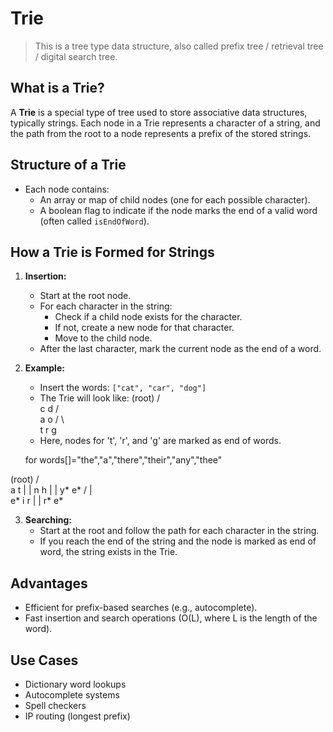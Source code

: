 # Trie

> This is a tree type data structure, also called prefix tree / retrieval tree / digital search tree.

## What is a Trie?

A **Trie** is a special type of tree used to store associative data structures, typically strings. Each node in a Trie represents a character of a string, and the path from the root to a node represents a prefix of the stored strings.

## Structure of a Trie

- Each node contains:
  - An array or map of child nodes (one for each possible character).
  - A boolean flag to indicate if the node marks the end of a valid word (often called `isEndOfWord`).

## How a Trie is Formed for Strings

1. **Insertion:**
   - Start at the root node.
   - For each character in the string:
     - Check if a child node exists for the character.
     - If not, create a new node for that character.
     - Move to the child node.
   - After the last character, mark the current node as the end of a word.

2. **Example:**
   - Insert the words: `["cat", "car", "dog"]`
   - The Trie will look like:
    (root)
     /    \
    c      d
   /        \
  a          o
 / \          \
t   r          g
   - Here, nodes for 't', 'r', and 'g' are marked as end of words.

   for words[]="the","a","there","their","any","thee"

  (root)
  /    \
 a      t
 |      |
 n      h
 |      |
 y*     e*
      / | \
    e*  i  r
        |   |
        r*  e*

3. **Searching:**
   - Start at the root and follow the path for each character in the string.
   - If you reach the end of the string and the node is marked as end of word, the string exists in the Trie.

## Advantages

- Efficient for prefix-based searches (e.g., autocomplete).
- Fast insertion and search operations (O(L), where L is the length of the word).

## Use Cases

- Dictionary word lookups
- Autocomplete systems
- Spell checkers
- IP routing (longest prefix)